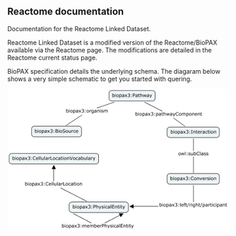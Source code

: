 ## Reactome documentation

Documentation for the Reactome Linked Dataset.

Reactome Linked Dataset is a modified version of the Reactome/BioPAX available via the Reactome page. The modifications are detailed in the Reactome current status page. 

BioPAX specification details the underlying schema. The diagaram below shows a very simple schematic to get you started with quering. 

![reactome_overview](https://github.com/EBISPOT/RDF-platform/blob/gh-pages/static/reactome/reactome_simplified.png?raw=true)
